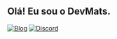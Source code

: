 ## Olá! Eu sou o DevMats.

[![Blog](https://img.shields.io/website?label=devmats&style=for-the-badge&url=https://sujeitoprogramador.com/)](https://maaatsc.netlify.app/index.html)
[![Discord](https://img.shields.io/badge/Discord-7289DA?style=for-the-badge&logo=discord&logoColor=white)](https://discord.com/users/272851105023655937)
